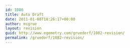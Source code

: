 ```yaml
---
id: 1086
title: Auto Draft
date: 2011-01-08T18:26:17+00:00
author: mcgrue
layout: revision
guid: http://www.egometry.com/gruedorf/1082-revision/
permalink: /gruedorf/1082-revision/
---
```


